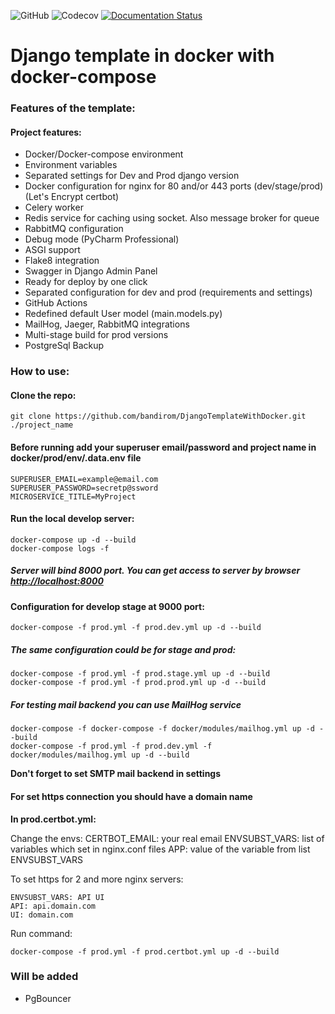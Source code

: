 ![GitHub](https://img.shields.io/github/license/bandirom/DjangoTemplateWithDocker?style=plastic)
![Codecov](https://img.shields.io/codecov/c/gh/bandirom/DjangoTemplateWithDocker?style=plastic)
[![Documentation Status](https://readthedocs.org/projects/djangotemplatewithdocker/badge/?version=latest)](https://djangotemplatewithdocker.readthedocs.io/en/latest/?badge=latest)

# Django template in docker with docker-compose

### Features of the template:

#### Project features:
* Docker/Docker-compose environment
* Environment variables
* Separated settings for Dev and Prod django version
* Docker configuration for nginx for 80 and/or 443 ports (dev/stage/prod) (Let's Encrypt certbot)
* Celery worker
* Redis service for caching using socket. Also message broker for queue
* RabbitMQ configuration
* Debug mode (PyCharm Professional)
* ASGI support
* Flake8 integration
* Swagger in Django Admin Panel
* Ready for deploy by one click
* Separated configuration for dev and prod (requirements and settings)
* GitHub Actions
* Redefined default User model (main.models.py)
* MailHog, Jaeger, RabbitMQ integrations
* Multi-stage build for prod versions
* PostgreSql Backup

### How to use:

#### Clone the repo:

    git clone https://github.com/bandirom/DjangoTemplateWithDocker.git ./project_name
    

#### Before running add your superuser email/password and project name in docker/prod/env/.data.env file

    SUPERUSER_EMAIL=example@email.com
    SUPERUSER_PASSWORD=secretp@ssword
    MICROSERVICE_TITLE=MyProject

#### Run the local develop server:

    docker-compose up -d --build
    docker-compose logs -f
    
##### Server will bind 8000 port. You can get access to server by browser [http://localhost:8000](http://localhost:8000)


#### Configuration for develop stage at 9000 port:
    docker-compose -f prod.yml -f prod.dev.yml up -d --build

##### The same configuration could be for stage and prod:
    docker-compose -f prod.yml -f prod.stage.yml up -d --build
    docker-compose -f prod.yml -f prod.prod.yml up -d --build


##### For testing mail backend you can use MailHog service
    docker-compose -f docker-compose -f docker/modules/mailhog.yml up -d --build
    docker-compose -f prod.yml -f prod.dev.yml -f docker/modules/mailhog.yml up -d --build

<b>Don't forget to set SMTP mail backend in settings</b>

#### For set https connection you should have a domain name
<b> In prod.certbot.yml: </b>

Change the envs:
    CERTBOT_EMAIL: your real email
    ENVSUBST_VARS: list of variables which set in nginx.conf files
    APP: value of the variable from list ENVSUBST_VARS
    
To set https for 2 and more nginx servers:
    
    ENVSUBST_VARS: API UI
    API: api.domain.com
    UI: domain.com
    
Run command:

    docker-compose -f prod.yml -f prod.certbot.yml up -d --build
    
### Will be added 

* PgBouncer
